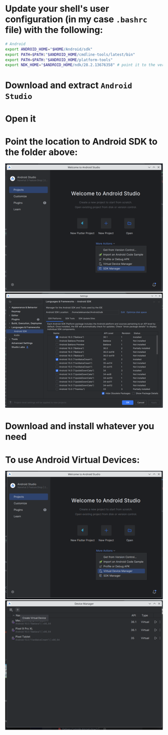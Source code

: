 # Update your shell's user configuration (in my case `.bashrc` file) with the following:
```bash
# Android
export ANDROID_HOME="$HOME/Android/sdk"
export PATH=$PATH:"$ANDROID_HOME/cmdline-tools/latest/bin"
export PATH=$PATH:"$ANDROID_HOME/platform-tools"
export NDK_HOME="$ANDROID_HOME/ndk/28.2.13676358" # point it to the version you will install below
```
# Download and extract `Android Studio`
# Open it
# Point the location to Android SDK to the folder above:

<img src="./android-howto-1.png" />
<img src="./android-howto-2.png" />

# Download and install whatever you need

# To use Android Virtual Devices:

<img src="./android-howto-3.png" />
<img src="./android-howto-4.png" />